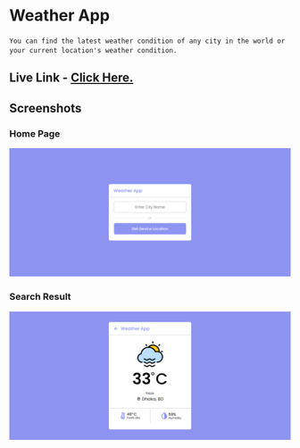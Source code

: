 # **Weather App**

`You can find the latest weather condition of any city in the world or your current location's weather condition.`

## **Live Link** - [Click Here.](https://weather-app-jss.netlify.app/)

## **Screenshots**

### **Home Page**

![Home](https://github.com/ihossen016/Weather-App/blob/main/screenshots/s1.png)

### **Search Result**

![Modal](https://github.com/ihossen016/Weather-App/blob/main/screenshots/s2.png)
